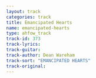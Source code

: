 ```yaml
---
layout: track
categories: track
title: Emancipated Hearts
name: emancipated-hearts
type: ahfow_track
track-id: 373
track-lyrics: 
track-guitar: 
track-author: Dean Wareham
track-sort: "EMANCIPATED HEARTS"
track-original: 
---
```

